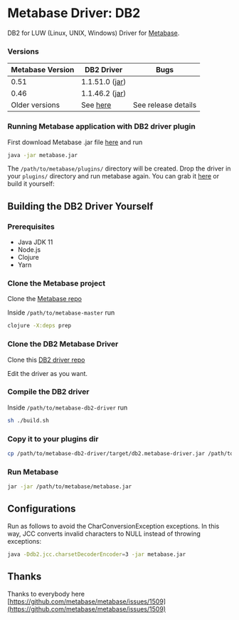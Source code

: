 
# Metabase Driver: DB2

DB2 for LUW (Linux, UNIX, Windows) Driver for [Metabase](https://www.metabase.com).

###  Versions
| Metabase Version | DB2 Driver | Bugs |
| --- | --- | --- |
| 0.51 | 1.1.51.0 ([jar](https://github.com/alisonrafael/metabase-db2-driver/releases/download/v1.1.51/db2.metabase-driver.jar)) | |
| 0.46 | 1.1.46.2 ([jar](https://github.com/alisonrafael/metabase-db2-driver/releases/download/v1.1.46.2/db2.metabase-driver.jar)) | |
| Older versions | See [here](https://github.com/alisonrafael/metabase-db2-driver/releases) | See release details |

###  Running Metabase application with DB2 driver plugin
First download Metabase .jar file [here](https://metabase.com/start/other.html)  and run
```bash
java -jar metabase.jar
```
The `/path/to/metabase/plugins/` directory will be created. Drop the driver in your `plugins/` directory and run metabase again. You can grab it [here](https://github.com/alisonrafael/metabase-db2-driver/releases) or build it yourself:

## Building the DB2 Driver Yourself

### Prerequisites
- Java JDK 11
- Node.js
- Clojure
- Yarn

### Clone the Metabase project

Clone the [Metabase repo](https://github.com/metabase/metabase)

Inside `/path/to/metabase-master` run 
```bash
clojure -X:deps prep
```

### Clone the DB2 Metabase Driver

Clone this [DB2 driver repo](https://github.com/alisonrafael/metabase-db2-driver) 

Edit the driver as you want.

### Compile the DB2 driver

Inside `/path/to/metabase-db2-driver` run 

```bash
sh ./build.sh
```

### Copy it to your plugins dir
```bash
cp /path/to/metabase-db2-driver/target/db2.metabase-driver.jar /path/to/metabase/plugins/
```

### Run Metabase

```bash
jar -jar /path/to/metabase/metabase.jar
```

## Configurations

Run as follows to avoid the CharConversionException exceptions. In this way, JCC converts invalid characters to NULL instead of throwing exceptions:

```bash
java -Ddb2.jcc.charsetDecoderEncoder=3 -jar metabase.jar
```

## Thanks
Thanks to everybody here [https://github.com/metabase/metabase/issues/1509](https://github.com/metabase/metabase/issues/1509)
